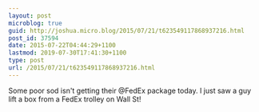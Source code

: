 ```yaml
---
layout: post
microblog: true
guid: http://joshua.micro.blog/2015/07/21/t623549117868937216.html
post_id: 37594
date: 2015-07-22T04:44:29+1100
lastmod: 2019-07-30T17:41:30+1100
type: post
url: /2015/07/21/t623549117868937216.html
---
```

Some poor sod isn't getting their @FedEx package today. I just saw a guy lift a box from a FedEx trolley on Wall St!
